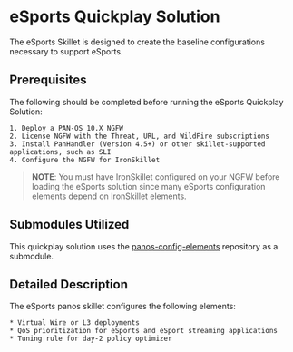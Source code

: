 # eSports Quickplay Solution

The eSports Skillet is designed to create the baseline configurations necessary to support eSports.

## Prerequisites 
The following should be completed before running the eSports Quickplay Solution:

    1. Deploy a PAN-OS 10.X NGFW
    2. License NGFW with the Threat, URL, and WildFire subscriptions
    3. Install PanHandler (Version 4.5+) or other skillet-supported applications, such as SLI
    4. Configure the NGFW for IronSkillet

> **NOTE**: You must have IronSkillet configured on your NGFW before loading the eSports solution 
> since many eSports configuration elements depend on IronSkillet elements.

## Submodules Utilized

This quickplay solution uses the [panos-config-elements](https://gitlab.com/panw-gse/tech-library/configure/panos-config-elements) 
repository as a submodule.

## Detailed Description

The eSports panos skillet configures the following elements: 

    * Virtual Wire or L3 deployments
    * QoS prioritization for eSports and eSport streaming applications
    * Tuning rule for day-2 policy optimizer